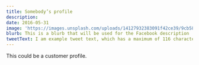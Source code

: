 ```yaml
---
title: Somebody’s profile
description:
date: 2016-05-31
image: 'https://images.unsplash.com/uploads/14127932383091f42ce39/9cb5870b?ixlib=rb-0.3.5&q=20&fm=jpg&crop=entropy&s=71d0488054f7af65e5728bffd195c735&w=1024'
blurb: This is a blurb that will be used for the Facebook description
tweetText: I am example tweet text, which has a maximum of 116 characters
---
```


This could be a customer profile.

